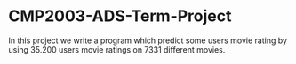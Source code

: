 # CMP2003-ADS-Term-Project

In this project we write a program which predict some users movie rating by using 35.200 users movie ratings on 7331 different movies.
